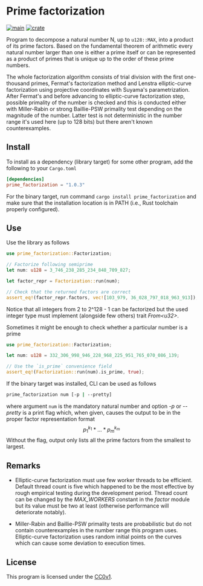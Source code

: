 # Prime factorization

[![main](https://github.com/elmomoilanen/prime-factorization/actions/workflows/main.yml/badge.svg)](https://github.com/elmomoilanen/prime-factorization/actions/workflows/main.yml)
[![crate](https://img.shields.io/crates/v/prime_factorization.svg?logo=rust&color=orange)](https://crates.io/crates/prime_factorization)

Program to decompose a natural number N, up to `u128::MAX`, into a product of its prime factors. Based on the fundamental theorem of arithmetic every natural number larger than one is either a prime itself or can be represented as a product of primes that is unique up to the order of these prime numbers.

The whole factorization algorithm consists of trial division with the first one-thousand primes, Fermat's factorization method and Lenstra elliptic-curve factorization using projective coordinates with Suyama's parametrization. After Fermat's and before advancing to elliptic-curve factorization step, possible primality of the number is checked and this is conducted either with Miller-Rabin or strong Baillie-PSW primality test depending on the magnitude of the number. Latter test is not deterministic in the number range it's used here (up to 128 bits) but there aren't known counterexamples.

## Install ##

To install as a dependency (library target) for some other program, add the following to your `Cargo.toml`

```toml
[dependencies]
prime_factorization = "1.0.3"
```

For the binary target, run command `cargo install prime_factorization` and make sure that the installation location is in PATH (i.e., Rust toolchain properly configured).

## Use ##

Use the library as follows

```rust
use prime_factorization::Factorization;

// Factorize following semiprime
let num: u128 = 3_746_238_285_234_848_709_827;

let factor_repr = Factorization::run(num);

// Check that the returned factors are correct
assert_eq!(factor_repr.factors, vec![103_979, 36_028_797_018_963_913]);
```

Notice that all integers from 2 to 2^128 - 1 can be factorized but the used integer type must implement (alongside few others) trait *From\<u32\>*.

Sometimes it might be enough to check whether a particular number is a prime

```rust
use prime_factorization::Factorization;

let num: u128 = 332_306_998_946_228_968_225_951_765_070_086_139;

// Use the `is_prime` convenience field
assert_eq!(Factorization::run(num).is_prime, true);
```

If the binary target was installed, CLI can be used as follows

```bash
prime_factorization num [-p | --pretty]
```

where argument `num` is the mandatory natural number and option *-p* or *--pretty* is a print flag which, when given, causes the output to be in the proper factor representation format $$p_1^{k_1} * ... * p_m^{k_m}$$ Without the flag, output only lists all the prime factors from the smallest to largest.

## Remarks ##

- Elliptic-curve factorization must use few worker threads to be efficient. Default thread count is five which happened to be the most effective by rough empirical testing during the development period. Thread count can be changed by the *MAX_WORKERS* constant in the *factor* module but its value must be two at least (otherwise performance will deteriorate notably).

- Miller-Rabin and Baillie-PSW primality tests are probabilistic but do not contain counterexamples in the number range this program uses. Elliptic-curve factorization uses random initial points on the curves which can cause some deviation to execution times.

## License ##

This program is licensed under the [CC0v1](https://github.com/elmomoilanen/prime-factorization/blob/main/LICENSE).
